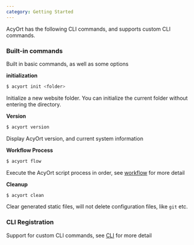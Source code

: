 ```yaml
---
category: Getting Started
---
```


AcyOrt has the following CLI commands, and supports custom CLI commands.

### Built-in commands

Built in basic commands, as well as some options

**initialization**

```bash
$ acyort init <folder>
```

Initialize a new website folder. You can initialize the current folder without entering the directory.

**Version**

```bash
$ acyort version
```

Display AcyOrt version, and current system information

**Workflow Process**

```bash
$ acyort flow
```

Execute the AcyOrt script process in order, see [workflow](/api/workflow/) for more detail

**Cleanup**

```bash
$ acyort clean
```

Clear generated static files, will not delete configuration files, like `git` etc.

### CLI Registration

Support for custom CLI commands, see [CLI](/api/cli/) for more detail
